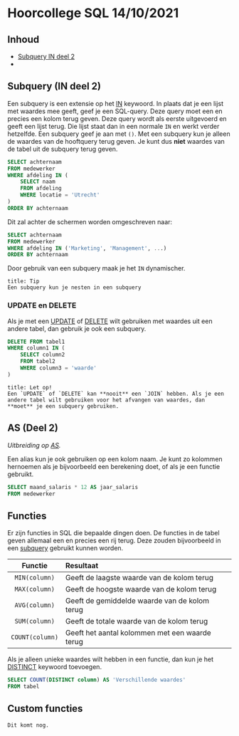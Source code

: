 # Hoorcollege SQL 14/10/2021

## Inhoud

- [Subquery IN deel 2](#Subquery%20IN%20deel%202)
- 

## Subquery (IN deel 2)

Een subquery is een extensie op het [IN](week39/SQL-2021-09-30-H.md#IN) keywoord. In plaats dat je een lijst met waardes mee geeft, geef je een SQL-query. Deze query moet een en precies een kolom terug geven. Deze query wordt als eerste uitgevoerd en geeft een lijst terug. Die lijst staat dan in een normale `IN` en werkt verder hetzelfde. Een subquery geef je aan met `()`. Met een subquery kun je alleen de waardes van de hooftquery terug geven. Je kunt dus **niet** waardes van de tabel uit de subquery terug geven.

```sql
SELECT achternaam
FROM medewerker
WHERE afdeling IN (
	SELECT naam
	FROM afdeling
	WHERE locatie = 'Utrecht'
)
ORDER BY achternaam
```

Dit zal achter de schermen worden omgeschreven naar:

```sql
SELECT achternaam
FROM medewerker
WHERE afdeling IN ('Marketing', 'Management', ...)
ORDER BY achternaam
```

Door gebruik van een subquery maak je het `IN` dynamischer.

```ad-info
title: Tip
Een subquery kun je nesten in een subquery
```

### UPDATE en DELETE

Als je met een [UPDATE](week38/SQL-2021-09-22-H.md#UPDATE) of [DELETE](week38/SQL-2021-09-22-H.md#DELETE) wilt gebruiken met waardes uit een andere tabel, dan gebruik je ook een subquery.

```sql
DELETE FROM tabel1
WHERE column1 IN (
	SELECT column2
	FROM tabel2
	WHERE column3 = 'waarde'
)
```

```ad-warning
title: Let op!
Een `UPDATE` of `DELETE` kan **nooit** een `JOIN` hebben. Als je een andere tabel wilt gebruiken voor het afvangen van waardes, dan **moet** je een subquery gebruiken.
```

## AS (Deel 2)

_Uitbreiding op [AS](week39/SQL-2021-09-30-H.md#AS)._

Een alias kun je ook gebruiken op een kolom naam. Je kunt zo kolommen hernoemen als je bijvoorbeeld een berekening doet, of als je een functie gebruikt.

```sql
SELECT maand_salaris * 12 AS jaar_salaris
FROM medewerker
```

## Functies

Er zijn functies in SQL die bepaalde dingen doen. De functies in de tabel geven allemaal een en precies een rij terug. Deze zouden bijvoorbeeld in een [subquery](#Subquery%20IN%20deel%202) gebruikt kunnen worden.

|     Functie     | Resultaat                                      |
| :-------------: | :--------------------------------------------- |
|  `MIN(column)`  | Geeft de laagste waarde van de kolom terug     |
|  `MAX(column)`  | Geeft de hoogste waarde van de kolom terug     |
|  `AVG(column)`  | Geeft de gemiddelde waarde van de kolom terug  |
|  `SUM(column)`  | Geeft de totale waarde van de kolom terug      |
| `COUNT(column)` | Geeft het aantal kolommen met een waarde terug |

Als je alleen unieke waardes wilt hebben in een functie, dan kun je het [DISTINCT](week38/SQL-2021-09-22-H.md#DISTINCT) keywoord toevoegen.

```sql
SELECT COUNT(DISTINCT column) AS 'Verschillende waardes'
FROM tabel
```

## Custom functies

```ad-note
Dit komt nog.
```